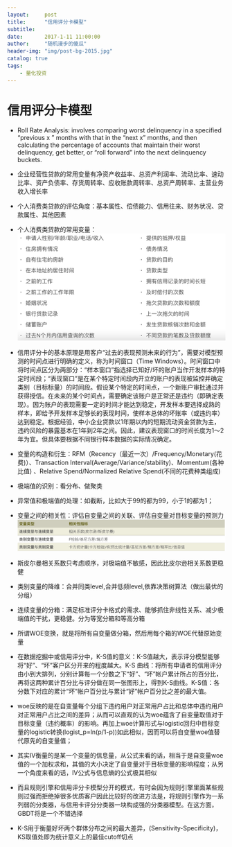```yaml
---
layout:     post
title:      "信用评分卡模型"
subtitle:
date:       2017-1-11 11:00:00
author:     "随机漫步的傻瓜"
header-img: "img/post-bg-2015.jpg"
catalog: true
tags:
    - 量化投资
---
```


# 信用评分卡模型

- Roll Rate Analysis: involves comparing worst delinquency in a specified “previous x ” months with that in the “next x” months, and then calculating the percentage of accounts that maintain their worst delinquency, get better, or “roll forward” into the next delinquency buckets.
- 企业经营性贷款的常用变量有净资产收益率、总资产利润率、流动比率、速动比率、资产负债率、存货周转率、应收账款周转率、总资产周转率、主营业务收入增长率
- 个人消费类贷款的评估角度：基本属性、偿债能力、信用往来、财务状况、贷款属性、其他因素
- 个人消费类贷款的常用变量：
![个人消费类贷款的常用变量](/img/常用变量.png)

- 信用评分卡的基本原理是用客户“过去的表现预测未来的行为”，需要对模型预测的时间点进行明确的定义，称为时间窗口（Time Windows）。时间窗口中将时间点区分为两部分：“样本窗口”指选择已知好/坏的账户当作开发样本的特定时间段；“表现窗口”是在某个特定时间段内开立的账户的表现被监控并确定类别（目标标量）的时间段。假设某个特定的时间点，一个新账户审批通过并获得授信。在未来的某个时间点，需要确定该账户是正常还是违约（即确定表现）。因为账户的表现需要一定的时间才能达到稳定，开发样本要选择成熟的样本，即给予开发样本足够长的表现时间，使样本总体的坏账率（或违约率）达到稳定。根据经验，中小企业贷款以1年期以内的短期流动资金贷款为主，违约风险的暴露基本在1年到2年之间。因此，建议表现窗口的时间长度为1～2年为宜。但具体要根据不同银行样本数据的实际情况确定。
- 变量的构造和衍生：RFM（Recency（最近一次）/Frequency/Monetary(花费)）、Transaction Interval(Average/Variance/stability)、Momentum(各种比值)
、Relative Spend/Normalized Relative Spend(不同的花费种类组成)
- 极端值的识别：看分布、做聚类
- 异常值和极端值的处理：如截断，比如大于99的都为99，小于1的都为1；
- 变量之间的相关性：评估自变量之间的关联、评估自变量对目标变量的预测力
![变量之间的相关性](/img/变量之间的相关性.png)

- 斯皮尔曼相关系数只考虑顺序，对极端值不敏感，因此比皮尔逊相关系数更稳健
- 类别变量的降维：合并同类level,合并低频level,依靠决策树算法（做出最优的分组）
- 连续变量的分箱：满足标准评分卡格式的需求、能够抓住非线性关系、减少极端值的干扰，更稳健。分为等宽分箱和等高分箱
- 所谓WOE变换，就是将所有自变量做分箱，然后用每个箱的WOE代替原始变量
- 在数据挖掘中或信用评分中，K-S值的意义：K-S值越大，表示评分模型能够将“好”、“坏”客户区分开来的程度越大。K-S 曲线：将所有申请者的信用评分由小到大排列，分别计算每一个分数之下“好”、“坏”帐户累计所占的百分比，再将这两种累计百分比与评分做在同一张图形上，得到K-S曲线。K-S值：各分数下对应的累计“坏”帐户百分比与累计“好”帐户百分比之差的最大值。
- woe反映的是在自变量每个分组下违约用户对正常用户占比和总体中违约用户对正常用户占比之间的差异；从而可以直观的认为woe蕴含了自变量取值对于目标变量（违约概率）的影响。再加上woe计算形式与logistic回归中目标变量的logistic转换(logist_p=ln(p/1-p))如此相似，因而可以将自变量woe值替代原先的自变量值；
- 其实IV衡量的是某一个变量的信息量，从公式来看的话，相当于是自变量woe值的一个加权求和，其值的大小决定了自变量对于目标变量的影响程度；从另一个角度来看的话，IV公式与信息熵的公式极其相似
- 而且规则引擎和信用评分卡模型分开的模式，有时会因为规则引擎里面某些规则过强而拒绝掉很多优质客户因此比较好的改进方法是，将规则引擎作为一系列弱的分类器，与信用卡评分分类器一块构成强的分类器模型。在这方面，GBDT将是一个不错选择
- K-S用于衡量好坏两个群体分布之间的最大差异，(Sensitivity-Specificity)，KS取值处即为统计意义上的最佳cutoff切点
